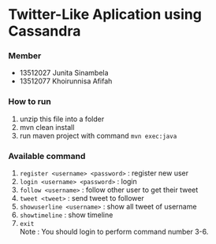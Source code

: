 # Twitter-Like Aplication using Cassandra

### Member 
- 13512027 Junita Sinambela
- 13512077 Khoirunnisa Afifah

### How to run 
1. unzip this file into a folder
2. mvn clean install
3. run maven project with command `mvn exec:java`

### Available command 
1. `register <username> <password>` : register new user
2. `login <username> <password>` : login
3. `follow <username>` : follow other user to get their tweet
4. `tweet <tweet>` : send tweet to follower
5. `showuserline <username>` : show all tweet of username
6. `showtimeline` : show timeline
7. `exit`
<br>Note : You should login to perform command number 3-6.


